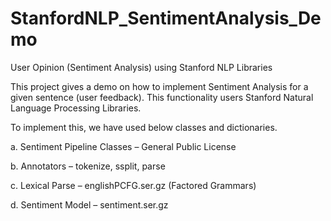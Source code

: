 StanfordNLP_SentimentAnalysis_Demo
==================================

User Opinion (Sentiment Analysis) using Stanford NLP Libraries

This project gives a demo on how to implement Sentiment Analysis for a given sentence (user feedback). This functionality users Stanford Natural Language Processing Libraries. 

To implement this, we have used below classes and dictionaries.

a.	Sentiment Pipeline Classes – General Public License

b.	Annotators – tokenize, ssplit, parse

c.	Lexical Parse – englishPCFG.ser.gz (Factored Grammars)

d.	Sentiment Model – sentiment.ser.gz

